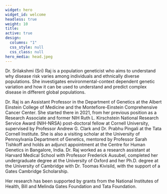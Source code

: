```yaml
---
widget: hero
widget_id: welcome
headless: true
weight: 10
title: 
active: true
design:
  columns: "1"
  css_style: null
  css_class: null
hero_media: head.jpeg
---
```


<p style="font-size: 1em;">Dr. Srilakshmi (Sri) Raj is a population geneticist who aims to understand why disease risk varies among individuals and ethnically diverse populations. She investigates environmental-context dependent genetic variation and how it can be used to understand and predict complex disease in different global populations.</p>
<p>Dr. Raj is an Assistant Professor in the Department of Genetics at the Albert Einstein College of Medicine and the Montefiore-Einstein Comprehensive Cancer Center. She started there in 2021, from her previous position as a Research Associate and former NIH Ruth L. Kirschstein National Research Service Award (NIH-NRSA) post-doctoral fellow at Cornell University, supervised by Professor Andrew G. Clark and Dr. Prabhu Pingali at the Tata Cornell Institute. She is also a visiting scholar at the University of Pennsylvania Department of Genetics, mentored by Professor Sarah Tishkoff and holds an adjunct appointment at the Centre for Human Genetics in Bangalore, India. Dr. Raj worked as a research assistant at Harvard Medical School with Professor Frederick Ausubel, completed her undergraduate degree at the University of Oxford and her Ph.D. degree at the University of Cambridge with Dr. Toomas Kivisild, with the support of a Gates Cambridge Scholarship.</p>

<p>Her research has been supported by grants from the National Institutes of Health, Bill and Melinda Gates Foundation and Tata Foundation. </p>
